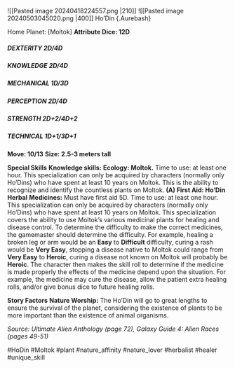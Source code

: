 ![[Pasted image 20240418224557.png |210]] ![[Pasted image 20240503045020.png |400]]
Ho’Din {.Aurebash}

Home Planet: [Moltok]
**Attribute Dice: 12D**
##### DEXTERITY 2D/4D
##### KNOWLEDGE 2D/4D
##### MECHANICAL 1D/3D
##### PERCEPTION 2D/4D
##### STRENGTH 2D+2/4D+2
##### TECHNICAL 1D+1/3D+1
**Move: 10/13**
**Size: 2.5-3 meters tall**

**Special Skills**
**Knowledge skills:**
**Ecology: Moltok.** Time to use: at least one hour. This specialization can only be acquired by characters (normally only Ho’Dins) who have spent at least 10 years on Moltok. This is the ability to recognize and identify the countless plants on Moltok.
**(A) First Aid: Ho’Din Herbal** **Medicines:** Must have first aid 5D. Time to use: at least one hour. This specialization can only be acquired by characters (normally only Ho’Dins) who have spent at least 10 years on Moltok. This specialization covers the ability to use Moltok’s various medicinal plants for healing and disease control. To determine the difficulty to make the correct medicines, the gamemaster should determine the difficulty. For example, healing a broken leg or arm would be an **Easy** to **Difficult** difficulty, curing a rash would be **Very Easy**, stopping a disease native to Moltok could range from **Very Easy** to **Heroic**, curing a disease not known on Moltok will probably be **Heroic**. The character then makes the skill roll to determine if the medicine is made properly the effects of the medicine depend upon the situation. For example, the medicine may cure the disease, allow the patient extra healing rolls, and/or give bonus dice to future healing rolls.

**Story Factors**
**Nature Worship:** The Ho’Din will go to great lengths to ensure the survival of the planet, considering the existence of plants to be more important than the existence of animal organisms.

*Source: Ultimate Alien Anthology (page 72), Galaxy Guide 4: Alien Races (pages 49-51)*

#HoDin #Moltok #plant #nature_affinity #nature_lover #herbalist #healer 
#unique_skill 